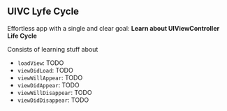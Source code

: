 ## UIVC Lyfe Cycle

Effortless app with a single and clear goal: **Learn about UIViewController Life Cycle**

Consists of learning stuff about

- `loadView`: TODO
- `viewDidLoad`: TODO
- `viewWillAppear`: TODO
- `viewDidAppear`: TODO
- `viewWillDisappear`: TODO
- `viewDidDisappear`: TODO

